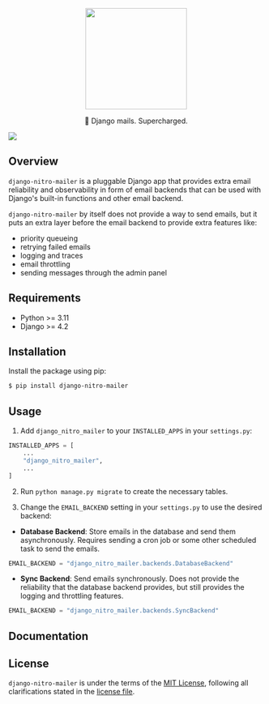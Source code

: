 <p align="center">
    <img src="https://raw.githubusercontent.com/majikode/django-nitro-mailer/refs/heads/main/docs/logo.png" width="200">
    <p align="center">📨 Django mails. Supercharged.</p>
    <img src="https://github.com/majikode/django-nitro-mailer/actions/workflows/tests.yml/badge.svg"> 
</p>

## Overview

`django-nitro-mailer` is a pluggable Django app that provides extra email reliability and observability in form of email backends that can be used with Django's built-in functions and other email backend.

`django-nitro-mailer` by itself does not provide a way to send emails, but it puts an extra layer before the email backend to provide extra features like:

* priority queueing
* retrying failed emails
* logging and traces
* email throttling
* sending messages through the admin panel

## Requirements

* Python >= 3.11
* Django >= 4.2

## Installation

Install the package using pip:

```bash
$ pip install django-nitro-mailer
```

## Usage

1. Add `django_nitro_mailer` to your `INSTALLED_APPS` in your `settings.py`:

```python
INSTALLED_APPS = [
    ...
    "django_nitro_mailer",
    ...
]
```

2. Run `python manage.py migrate` to create the necessary tables.

3. Change the `EMAIL_BACKEND` setting in your `settings.py` to use the desired backend:

* **Database Backend**: Store emails in the database and send them asynchronously. Requires sending a cron job or some other scheduled task to send the emails.

```python
EMAIL_BACKEND = "django_nitro_mailer.backends.DatabaseBackend"
```

* **Sync Backend**: Send emails synchronously. Does not provide the reliability that the database backend provides, but still provides the logging and throttling features.

```python
EMAIL_BACKEND = "django_nitro_mailer.backends.SyncBackend"
```

## Documentation



## License

`django-nitro-mailer` is under the terms of the [MIT License](https://www.tldrlegal.com/l/mit), following all clarifications stated in the [license file](LICENSE).
